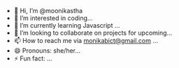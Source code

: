 - 👋 Hi, I’m @moonikastha
- 👀 I’m interested in coding...
- 🌱 I’m currently learning Javascript ...
- 💞️ I’m looking to collaborate on projects for upcoming...
- 📫 How to reach me via monikabict@gmail.com ...
- 😄 Pronouns: she/her...
- ⚡ Fun fact: ...

<!---
moonikastha/moonikastha is a ✨ special ✨ repository because its `README.md` (this file) appears on your GitHub profile.
You can click the Preview link to take a look at your changes.
--->

